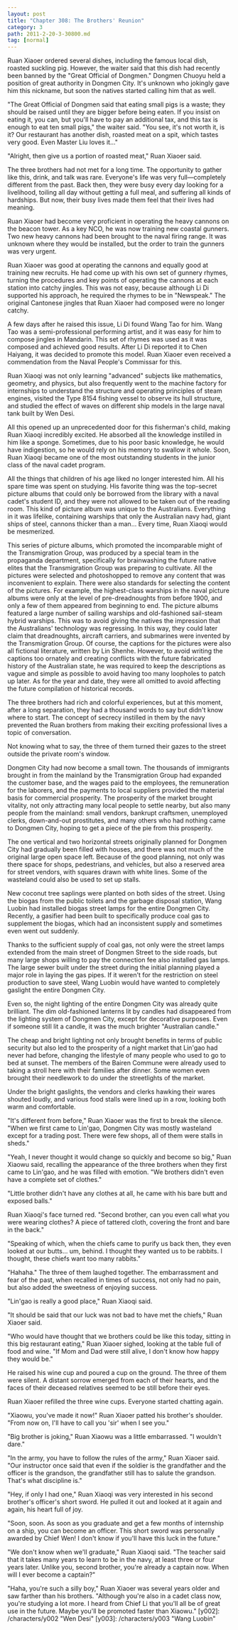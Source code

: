 ```yaml
---
layout: post
title: "Chapter 308: The Brothers' Reunion"
category: 3
path: 2011-2-20-3-30800.md
tag: [normal]
---
```


Ruan Xiaoer ordered several dishes, including the famous local dish, roasted suckling pig. However, the waiter said that this dish had recently been banned by the "Great Official of Dongmen." Dongmen Chuoyu held a position of great authority in Dongmen City. It's unknown who jokingly gave him this nickname, but soon the natives started calling him that as well.

"The Great Official of Dongmen said that eating small pigs is a waste; they should be raised until they are bigger before being eaten. If you insist on eating it, you can, but you'll have to pay an additional tax, and this tax is enough to eat ten small pigs," the waiter said. "You see, it's not worth it, is it? Our restaurant has another dish, roasted meat on a spit, which tastes very good. Even Master Liu loves it..."

"Alright, then give us a portion of roasted meat," Ruan Xiaoer said.

The three brothers had not met for a long time. The opportunity to gather like this, drink, and talk was rare. Everyone's life was very full—completely different from the past. Back then, they were busy every day looking for a livelihood, toiling all day without getting a full meal, and suffering all kinds of hardships. But now, their busy lives made them feel that their lives had meaning.

Ruan Xiaoer had become very proficient in operating the heavy cannons on the beacon tower. As a key NCO, he was now training new coastal gunners. Two new heavy cannons had been brought to the naval firing range. It was unknown where they would be installed, but the order to train the gunners was very urgent.

Ruan Xiaoer was good at operating the cannons and equally good at training new recruits. He had come up with his own set of gunnery rhymes, turning the procedures and key points of operating the cannons at each station into catchy jingles. This was not easy, because although Li Di supported his approach, he required the rhymes to be in "Newspeak." The original Cantonese jingles that Ruan Xiaoer had composed were no longer catchy.

A few days after he raised this issue, Li Di found Wang Tao for him. Wang Tao was a semi-professional performing artist, and it was easy for him to compose jingles in Mandarin. This set of rhymes was used as it was composed and achieved good results. After Li Di reported it to Chen Haiyang, it was decided to promote this model. Ruan Xiaoer even received a commendation from the Naval People's Commissar for this.

Ruan Xiaoqi was not only learning "advanced" subjects like mathematics, geometry, and physics, but also frequently went to the machine factory for internships to understand the structure and operating principles of steam engines, visited the Type 8154 fishing vessel to observe its hull structure, and studied the effect of waves on different ship models in the large naval tank built by Wen Desi.

All this opened up an unprecedented door for this fisherman's child, making Ruan Xiaoqi incredibly excited. He absorbed all the knowledge instilled in him like a sponge. Sometimes, due to his poor basic knowledge, he would have indigestion, so he would rely on his memory to swallow it whole. Soon, Ruan Xiaoqi became one of the most outstanding students in the junior class of the naval cadet program.

All the things that children of his age liked no longer interested him. All his spare time was spent on studying. His favorite thing was the top-secret picture albums that could only be borrowed from the library with a naval cadet's student ID, and they were not allowed to be taken out of the reading room. This kind of picture album was unique to the Australians. Everything in it was lifelike, containing warships that only the Australian navy had, giant ships of steel, cannons thicker than a man... Every time, Ruan Xiaoqi would be mesmerized.

This series of picture albums, which promoted the incomparable might of the Transmigration Group, was produced by a special team in the propaganda department, specifically for brainwashing the future native elites that the Transmigration Group was preparing to cultivate. All the pictures were selected and photoshopped to remove any content that was inconvenient to explain. There were also standards for selecting the content of the pictures. For example, the highest-class warships in the naval picture albums were only at the level of pre-dreadnoughts from before 1900, and only a few of them appeared from beginning to end. The picture albums featured a large number of sailing warships and old-fashioned sail-steam hybrid warships. This was to avoid giving the natives the impression that the Australians' technology was regressing. In this way, they could later claim that dreadnoughts, aircraft carriers, and submarines were invented by the Transmigration Group. Of course, the captions for the pictures were also all fictional literature, written by Lin Shenhe. However, to avoid writing the captions too ornately and creating conflicts with the future fabricated history of the Australian state, he was required to keep the descriptions as vague and simple as possible to avoid having too many loopholes to patch up later. As for the year and date, they were all omitted to avoid affecting the future compilation of historical records.

The three brothers had rich and colorful experiences, but at this moment, after a long separation, they had a thousand words to say but didn't know where to start. The concept of secrecy instilled in them by the navy prevented the Ruan brothers from making their exciting professional lives a topic of conversation.

Not knowing what to say, the three of them turned their gazes to the street outside the private room's window.

Dongmen City had now become a small town. The thousands of immigrants brought in from the mainland by the Transmigration Group had expanded the customer base, and the wages paid to the employees, the remuneration for the laborers, and the payments to local suppliers provided the material basis for commercial prosperity. The prosperity of the market brought vitality, not only attracting many local people to settle nearby, but also many people from the mainland: small vendors, bankrupt craftsmen, unemployed clerks, down-and-out prostitutes, and many others who had nothing came to Dongmen City, hoping to get a piece of the pie from this prosperity.

The one vertical and two horizontal streets originally planned for Dongmen City had gradually been filled with houses, and there was not much of the original large open space left. Because of the good planning, not only was there space for shops, pedestrians, and vehicles, but also a reserved area for street vendors, with squares drawn with white lines. Some of the wasteland could also be used to set up stalls.

New coconut tree saplings were planted on both sides of the street. Using the biogas from the public toilets and the garbage disposal station, Wang Luobin had installed biogas street lamps for the entire Dongmen City. Recently, a gasifier had been built to specifically produce coal gas to supplement the biogas, which had an inconsistent supply and sometimes even went out suddenly.

Thanks to the sufficient supply of coal gas, not only were the street lamps extended from the main street of Dongmen Street to the side roads, but many large shops willing to pay the connection fee also installed gas lamps. The large sewer built under the street during the initial planning played a major role in laying the gas pipes. If it weren't for the restriction on steel production to save steel, Wang Luobin would have wanted to completely gaslight the entire Dongmen City.

Even so, the night lighting of the entire Dongmen City was already quite brilliant. The dim old-fashioned lanterns lit by candles had disappeared from the lighting system of Dongmen City, except for decorative purposes. Even if someone still lit a candle, it was the much brighter "Australian candle."

The cheap and bright lighting not only brought benefits in terms of public security but also led to the prosperity of a night market that Lin'gao had never had before, changing the lifestyle of many people who used to go to bed at sunset. The members of the Bairen Commune were already used to taking a stroll here with their families after dinner. Some women even brought their needlework to do under the streetlights of the market.

Under the bright gaslights, the vendors and clerks hawking their wares shouted loudly, and various food stalls were lined up in a row, looking both warm and comfortable.

"It's different from before," Ruan Xiaoer was the first to break the silence. "When we first came to Lin'gao, Dongmen City was mostly wasteland except for a trading post. There were few shops, all of them were stalls in sheds."

"Yeah, I never thought it would change so quickly and become so big," Ruan Xiaowu said, recalling the appearance of the three brothers when they first came to Lin'gao, and he was filled with emotion. "We brothers didn't even have a complete set of clothes."

"Little brother didn't have any clothes at all, he came with his bare butt and exposed balls."

Ruan Xiaoqi's face turned red. "Second brother, can you even call what you were wearing clothes? A piece of tattered cloth, covering the front and bare in the back."

"Speaking of which, when the chiefs came to purify us back then, they even looked at our butts... um, behind. I thought they wanted us to be rabbits. I thought, these chiefs want too many rabbits."

"Hahaha." The three of them laughed together. The embarrassment and fear of the past, when recalled in times of success, not only had no pain, but also added the sweetness of enjoying success.

"Lin'gao is really a good place," Ruan Xiaoqi said.

"It should be said that our luck was not bad to have met the chiefs," Ruan Xiaoer said.

"Who would have thought that we brothers could be like this today, sitting in this big restaurant eating," Ruan Xiaoer sighed, looking at the table full of food and wine. "If Mom and Dad were still alive, I don't know how happy they would be."

He raised his wine cup and poured a cup on the ground. The three of them were silent. A distant sorrow emerged from each of their hearts, and the faces of their deceased relatives seemed to be still before their eyes.

Ruan Xiaoer refilled the three wine cups. Everyone started chatting again.

"Xiaowu, you've made it now!" Ruan Xiaoer patted his brother's shoulder. "From now on, I'll have to call you 'sir' when I see you."

"Big brother is joking," Ruan Xiaowu was a little embarrassed. "I wouldn't dare."

"In the army, you have to follow the rules of the army," Ruan Xiaoer said. "Our instructor once said that even if the soldier is the grandfather and the officer is the grandson, the grandfather still has to salute the grandson. That's what discipline is."

"Hey, if only I had one," Ruan Xiaoqi was very interested in his second brother's officer's short sword. He pulled it out and looked at it again and again, his heart full of joy.

"Soon, soon. As soon as you graduate and get a few months of internship on a ship, you can become an officer. This short sword was personally awarded by Chief Wen! I don't know if you'll have this luck in the future."

"We don't know when we'll graduate," Ruan Xiaoqi said. "The teacher said that it takes many years to learn to be in the navy, at least three or four years later. Unlike you, second brother, you're already a captain now. When will I ever become a captain?"

"Haha, you're such a silly boy," Ruan Xiaoer was several years older and saw farther than his brothers. "Although you're also in a cadet class now, you're studying a lot more. I heard from Chief Li that you'll all be of great use in the future. Maybe you'll be promoted faster than Xiaowu."
[y002]: /characters/y002 "Wen Desi"
[y003]: /characters/y003 "Wang Luobin"